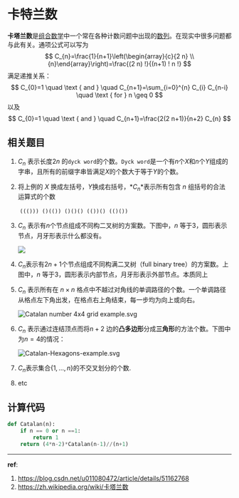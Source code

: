 # 卡特兰数

**卡塔兰数**是[组合数学](https://zh.wikipedia.org/wiki/組合數學)中一个常在各种计数问题中出现的[数列](https://zh.wikipedia.org/wiki/数列)。在现实中很多问题都与此有关。通项公式可以写为
$$
C_{n}=\frac{1}{n+1}\left(\begin{array}{c}{2 n} \\ {n}\end{array}\right)=\frac{(2 n) !}{(n+1) ! n !}
$$
满足递推关系：
$$
C_{0}=1 \quad \text { and } \quad C_{n+1}=\sum_{i=0}^{n} C_{i} C_{n-i} \quad \text { for } n \geq 0
$$
以及
$$
C_{0}=1 \quad \text { and } \quad C_{n+1}=\frac{2(2 n+1)}{n+2} C_{n}
$$

## 相关题目

1. $C_n$ 表示长度$2n$ 的`dyck word`的个数。`Dyck word`是一个有$n$个$X$和$n$个$Y$组成的字串，且所有的前缀字串皆满足$X$的个数大于等于$Y$的个数。

2. 将上例的 $X$ 换成左括号，$Y$换成右括号，*$C_n$*表示所有包含 $n$ 组括号的合法运算式的个数

   ​	`((())) ()(()) ()()() (())() (()())`

3. $C_n$ 表示有$n$个节点组成不同构二叉树的方案数。下图中，$n$ 等于3，圆形表示节点，月牙形表示什么都没有。

   ![](https://upload.wikimedia.org/wikipedia/commons/0/01/Catalan_number_binary_tree_example.png)

4. $C_n$表示有$2n+1$个节点组成不同构满二叉树（full binary tree）的方案数。上图中，$n$ 等于3，圆形表示内部节点，月牙形表示外部节点。本质同上

5. $C_n$ 表示所有在 $n × n$ 格点中不越过对角线的单调路径的个数。一个单调路径从格点左下角出发，在格点右上角结束，每一步均为向上或向右。

   ![Catalan number 4x4 grid example.svg](https://upload.wikimedia.org/wikipedia/commons/thumb/f/f4/Catalan_number_4x4_grid_example.svg/450px-Catalan_number_4x4_grid_example.svg.png)

6. $C_n$ 表示通过连结顶点而将$n + 2$ 边的**凸多边形**分成**三角形**的方法个数。下图中为$n = 4$的情况：

   ![Catalan-Hexagons-example.svg](https://upload.wikimedia.org/wikipedia/commons/thumb/a/a8/Catalan-Hexagons-example.svg/400px-Catalan-Hexagons-example.svg.png)

7. $C_n$表示集合$\{1, ..., n\}$的不交叉划分的个数.

8. etc



## 计算代码

```python
def Catalan(n):
    if n == 0 or n ==1:
        return 1
   	return (4*n-2)*Catalan(n-1)//(n+1)

```



----

**ref**:

1. https://blog.csdn.net/u011080472/article/details/51162768
2. https://zh.wikipedia.org/wiki/卡塔兰数
